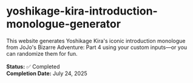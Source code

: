 # yoshikage-kira-introduction-monologue-generator
This website generates Yoshikage Kira's iconic introduction monologue from JoJo's Bizarre Adventure: Part 4 using your custom inputs—or you can randomize them for fun. <br> <br>
**Status:** ✅ Completed  <br>
**Completion Date:** July 24, 2025
